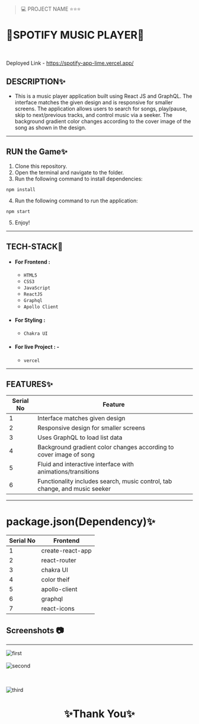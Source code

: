 
> 💻 PROJECT NAME ⭐⭐⭐ 
<h1>💫SPOTIFY MUSIC PLAYER💫</h1>
<br/>

Deployed Link - https://spotify-app-lime.vercel.app/
## DESCRIPTION✨

- This is a music player application built using React JS and GraphQL. The interface matches the given design and is responsive for smaller screens. The application allows users to search for songs, play/pause, skip to next/previous tracks, and control music via a seeker. The background gradient color changes according to the cover image of the song as shown in the design.

---

## RUN the Game✨

1. Clone this repository.
2. Open the terminal and navigate to the folder.
3. Run the following command to install dependencies:

  ```
  npm install
  ```

4. Run the following command to run the application:

  ```
  npm start
  ```

5. Enjoy!

---

## TECH-STACK💫

- #### For Frontend :

  - `HTML5`
  - `CSS3`
  - `JavaScript`
  - `ReactJS`
  - `Graphql`
  - `Apollo Client`

- #### For Styling :

  - `Chakra UI `
  
- #### For live Project : -
  - `vercel`

---

## FEATURES✨

| Serial No | Feature                                                                           |
| --------- | --------------------------------------------------------------------------------- |
| 1         | Interface matches given design                                                    |
| 2         | Responsive design for smaller screens                                             |
| 3         | Uses GraphQL to load list data                                                    |
| 4         | Background gradient color changes according to cover image of song                |
| 5         | Fluid and interactive interface with animations/transitions                       |
| 6         | Functionality includes search, music control, tab change, and music seeker        |

---

# package.json(Dependency)✨

| Serial No | Frontend              | 
| --------- | ----------------------| 
| 1         | create-react-app      | 
| 2         | react-router          | 
| 3         | chakra UI             |
| 4         | color theif           | 
| 5         | apollo-client         | 
| 6         | graphql               | 
| 7         | react-icons           | 


## Screenshots 📷
---
![first](https://user-images.githubusercontent.com/103181682/237053782-ad6dcd43-833b-4858-a102-38b932a34406.png)
<br />
<br />
![second](https://user-images.githubusercontent.com/103181682/237053810-7ea41073-4383-4591-a1de-f4051942687d.png)

<br /><br />
![third](https://user-images.githubusercontent.com/103181682/237053833-47463040-bc7a-4c9d-be2a-8c5604b8003d.png)


<h1 align="center">✨Thank You✨</h1>

